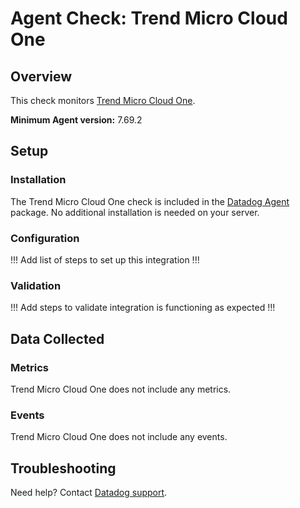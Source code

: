 # Agent Check: Trend Micro Cloud One

## Overview

This check monitors [Trend Micro Cloud One][1].

**Minimum Agent version:** 7.69.2

## Setup

### Installation

The Trend Micro Cloud One check is included in the [Datadog Agent][2] package.
No additional installation is needed on your server.

### Configuration

!!! Add list of steps to set up this integration !!!

### Validation

!!! Add steps to validate integration is functioning as expected !!!

## Data Collected

### Metrics

Trend Micro Cloud One does not include any metrics.

### Events

Trend Micro Cloud One does not include any events.

## Troubleshooting

Need help? Contact [Datadog support][3].

[1]: **LINK_TO_INTEGRATION_SITE**
[2]: https://app.datadoghq.com/account/settings/agent/latest
[3]: https://docs.datadoghq.com/help/

